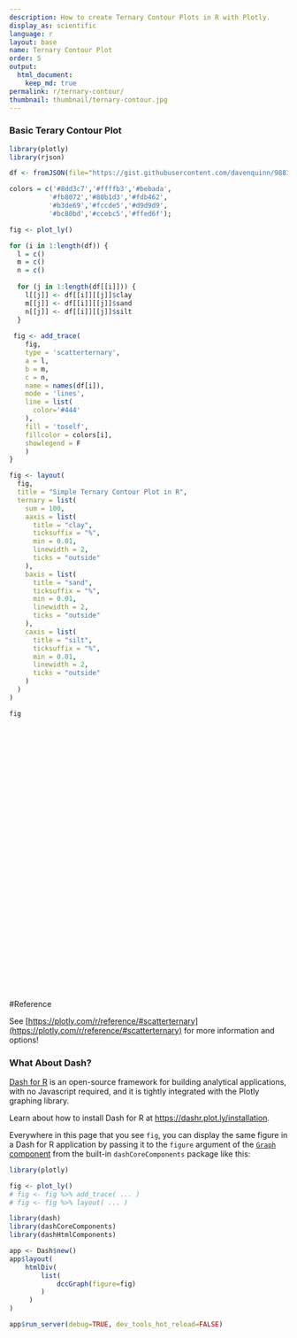 ```yaml
---
description: How to create Ternary Contour Plots in R with Plotly.
display_as: scientific
language: r
layout: base
name: Ternary Contour Plot
order: 5
output:
  html_document:
    keep_md: true
permalink: r/ternary-contour/
thumbnail: thumbnail/ternary-contour.jpg
---
```



### Basic Terary Contour Plot


``` r
library(plotly)
library(rjson)

df <- fromJSON(file="https://gist.githubusercontent.com/davenquinn/988167471993bc2ece29/raw/f38d9cb3dd86e315e237fde5d65e185c39c931c2/data.json") 

colors = c('#8dd3c7','#ffffb3','#bebada',
          '#fb8072','#80b1d3','#fdb462',
          '#b3de69','#fccde5','#d9d9d9',
          '#bc80bd','#ccebc5','#ffed6f');

fig <- plot_ly()

for (i in 1:length(df)) {
  l = c()
  m = c()
  n = c()
  
  for (j in 1:length(df[[i]])) {
    l[[j]] <- df[[i]][[j]]$clay
    m[[j]] <- df[[i]][[j]]$sand
    n[[j]] <- df[[i]][[j]]$silt
  }
  
 fig <- add_trace(
    fig,
    type = 'scatterternary',
    a = l,
    b = m,
    c = n,
    name = names(df[i]),
    mode = 'lines',
    line = list(
      color='#444'
    ),
    fill = 'toself',
    fillcolor = colors[i],
    showlegend = F
    )
}

fig <- layout(
  fig,
  title = "Simple Ternary Contour Plot in R",
  ternary = list(
    sum = 100,
    aaxis = list(
      title = "clay",
      ticksuffix = "%",
      min = 0.01,
      linewidth = 2,
      ticks = "outside"
    ),
    baxis = list(
      title = "sand",
      ticksuffix = "%",
      min = 0.01,
      linewidth = 2,
      ticks = "outside"
    ),
    caxis = list(
      title = "silt",
      ticksuffix = "%",
      min = 0.01,
      linewidth = 2,
      ticks = "outside"
    )
  )
)

fig
```

<div class="plotly html-widget html-fill-item" id="htmlwidget-995e6bbb8acc8c8fecab" style="width:672px;height:480px;"></div>
<script type="application/json" data-for="htmlwidget-995e6bbb8acc8c8fecab">{"x":{"visdat":{"237a1b7e81b8":["function () ","plotlyVisDat"]},"cur_data":"237a1b7e81b8","attrs":{"237a1b7e81b8":{"alpha_stroke":1,"sizes":[10,100],"spans":[1,20],"type":"scatterternary","a":[0,10,0],"b":[100,90,90],"c":[0,0,10],"name":"sand","mode":"lines","line":{"color":"#444"},"fill":"toself","fillcolor":"#8dd3c7","showlegend":false,"inherit":true},"237a1b7e81b8.1":{"alpha_stroke":1,"sizes":[10,100],"spans":[1,20],"type":"scatterternary","a":[0,10,15,0],"b":[90,90,85,70],"c":[10,0,0,30],"name":"loamy sand","mode":"lines","line":{"color":"#444"},"fill":"toself","fillcolor":"#ffffb3","showlegend":false,"inherit":true},"237a1b7e81b8.2":{"alpha_stroke":1,"sizes":[10,100],"spans":[1,20],"type":"scatterternary","a":[0,15,20,20,5,5,0],"b":[70,85,80,53,53,45,50],"c":[30,0,0,32,42,50,50],"name":"sandy loam","mode":"lines","line":{"color":"#444"},"fill":"toself","fillcolor":"#bebada","showlegend":false,"inherit":true},"237a1b7e81b8.3":{"alpha_stroke":1,"sizes":[10,100],"spans":[1,20],"type":"scatterternary","a":[20,35,35,28,20],"b":[80,65,45,45,53],"c":[0,0,20,27,32],"name":"sandy clay loam","mode":"lines","line":{"color":"#444"},"fill":"toself","fillcolor":"#fb8072","showlegend":false,"inherit":true},"237a1b7e81b8.4":{"alpha_stroke":1,"sizes":[10,100],"spans":[1,20],"type":"scatterternary","a":[35,35,55],"b":[65,45,45],"c":[0,20,0],"name":"sandy clay","mode":"lines","line":{"color":"#444"},"fill":"toself","fillcolor":"#80b1d3","showlegend":false,"inherit":true},"237a1b7e81b8.5":{"alpha_stroke":1,"sizes":[10,100],"spans":[1,20],"type":"scatterternary","a":[55,100,60,40,40],"b":[45,0,0,20,45],"c":[0,0,40,40,15],"name":"clay","mode":"lines","line":{"color":"#444"},"fill":"toself","fillcolor":"#fdb462","showlegend":false,"inherit":true},"237a1b7e81b8.6":{"alpha_stroke":1,"sizes":[10,100],"spans":[1,20],"type":"scatterternary","a":[40,40,28,28],"b":[45,20,20,45],"c":[15,40,52,27],"name":"clay loam","mode":"lines","line":{"color":"#444"},"fill":"toself","fillcolor":"#b3de69","showlegend":false,"inherit":true},"237a1b7e81b8.7":{"alpha_stroke":1,"sizes":[10,100],"spans":[1,20],"type":"scatterternary","a":[60,40,40],"b":[0,0,20],"c":[40,60,40],"name":"silty clay","mode":"lines","line":{"color":"#444"},"fill":"toself","fillcolor":"#fccde5","showlegend":false,"inherit":true},"237a1b7e81b8.8":{"alpha_stroke":1,"sizes":[10,100],"spans":[1,20],"type":"scatterternary","a":[28,28,40,40],"b":[0,20,20,0],"c":[72,52,40,60],"name":"silty clay loam","mode":"lines","line":{"color":"#444"},"fill":"toself","fillcolor":"#d9d9d9","showlegend":false,"inherit":true},"237a1b7e81b8.9":{"alpha_stroke":1,"sizes":[10,100],"spans":[1,20],"type":"scatterternary","a":[0,28,28,12,12,0],"b":[50,22,0,0,8,20],"c":[50,50,72,88,80,80],"name":"silty loam","mode":"lines","line":{"color":"#444"},"fill":"toself","fillcolor":"#bc80bd","showlegend":false,"inherit":true},"237a1b7e81b8.10":{"alpha_stroke":1,"sizes":[10,100],"spans":[1,20],"type":"scatterternary","a":[0,0,12,12],"b":[0,20,8,0],"c":[100,80,80,88],"name":"silt","mode":"lines","line":{"color":"#444"},"fill":"toself","fillcolor":"#ccebc5","showlegend":false,"inherit":true},"237a1b7e81b8.11":{"alpha_stroke":1,"sizes":[10,100],"spans":[1,20],"type":"scatterternary","a":[28,28,5,5,20],"b":[45,22,45,53,53],"c":[27,50,50,42,32],"name":"loam","mode":"lines","line":{"color":"#444"},"fill":"toself","fillcolor":"#ffed6f","showlegend":false,"inherit":true}},"layout":{"margin":{"b":40,"l":60,"t":25,"r":10},"title":"Simple Ternary Contour Plot in R","ternary":{"sum":100,"aaxis":{"title":"clay","ticksuffix":"%","min":0.01,"linewidth":2,"ticks":"outside"},"baxis":{"title":"sand","ticksuffix":"%","min":0.01,"linewidth":2,"ticks":"outside"},"caxis":{"title":"silt","ticksuffix":"%","min":0.01,"linewidth":2,"ticks":"outside"}},"hovermode":"closest","showlegend":false},"source":"A","config":{"modeBarButtonsToAdd":["hoverclosest","hovercompare"],"showSendToCloud":false},"data":[{"fillcolor":"#8dd3c7","type":"scatterternary","a":[0,10,0],"b":[100,90,90],"c":[0,0,10],"name":"sand","mode":"lines","line":{"color":"#444"},"fill":"toself","showlegend":false,"marker":{"color":"rgba(31,119,180,1)","line":{"color":"rgba(31,119,180,1)"}},"frame":null},{"fillcolor":"#ffffb3","type":"scatterternary","a":[0,10,15,0],"b":[90,90,85,70],"c":[10,0,0,30],"name":"loamy sand","mode":"lines","line":{"color":"#444"},"fill":"toself","showlegend":false,"marker":{"color":"rgba(255,127,14,1)","line":{"color":"rgba(255,127,14,1)"}},"frame":null},{"fillcolor":"#bebada","type":"scatterternary","a":[0,15,20,20,5,5,0],"b":[70,85,80,53,53,45,50],"c":[30,0,0,32,42,50,50],"name":"sandy loam","mode":"lines","line":{"color":"#444"},"fill":"toself","showlegend":false,"marker":{"color":"rgba(44,160,44,1)","line":{"color":"rgba(44,160,44,1)"}},"frame":null},{"fillcolor":"#fb8072","type":"scatterternary","a":[20,35,35,28,20],"b":[80,65,45,45,53],"c":[0,0,20,27,32],"name":"sandy clay loam","mode":"lines","line":{"color":"#444"},"fill":"toself","showlegend":false,"marker":{"color":"rgba(214,39,40,1)","line":{"color":"rgba(214,39,40,1)"}},"frame":null},{"fillcolor":"#80b1d3","type":"scatterternary","a":[35,35,55],"b":[65,45,45],"c":[0,20,0],"name":"sandy clay","mode":"lines","line":{"color":"#444"},"fill":"toself","showlegend":false,"marker":{"color":"rgba(148,103,189,1)","line":{"color":"rgba(148,103,189,1)"}},"frame":null},{"fillcolor":"#fdb462","type":"scatterternary","a":[55,100,60,40,40],"b":[45,0,0,20,45],"c":[0,0,40,40,15],"name":"clay","mode":"lines","line":{"color":"#444"},"fill":"toself","showlegend":false,"marker":{"color":"rgba(140,86,75,1)","line":{"color":"rgba(140,86,75,1)"}},"frame":null},{"fillcolor":"#b3de69","type":"scatterternary","a":[40,40,28,28],"b":[45,20,20,45],"c":[15,40,52,27],"name":"clay loam","mode":"lines","line":{"color":"#444"},"fill":"toself","showlegend":false,"marker":{"color":"rgba(227,119,194,1)","line":{"color":"rgba(227,119,194,1)"}},"frame":null},{"fillcolor":"#fccde5","type":"scatterternary","a":[60,40,40],"b":[0,0,20],"c":[40,60,40],"name":"silty clay","mode":"lines","line":{"color":"#444"},"fill":"toself","showlegend":false,"marker":{"color":"rgba(127,127,127,1)","line":{"color":"rgba(127,127,127,1)"}},"frame":null},{"fillcolor":"#d9d9d9","type":"scatterternary","a":[28,28,40,40],"b":[0,20,20,0],"c":[72,52,40,60],"name":"silty clay loam","mode":"lines","line":{"color":"#444"},"fill":"toself","showlegend":false,"marker":{"color":"rgba(188,189,34,1)","line":{"color":"rgba(188,189,34,1)"}},"frame":null},{"fillcolor":"#bc80bd","type":"scatterternary","a":[0,28,28,12,12,0],"b":[50,22,0,0,8,20],"c":[50,50,72,88,80,80],"name":"silty loam","mode":"lines","line":{"color":"#444"},"fill":"toself","showlegend":false,"marker":{"color":"rgba(23,190,207,1)","line":{"color":"rgba(23,190,207,1)"}},"frame":null},{"fillcolor":"#ccebc5","type":"scatterternary","a":[0,0,12,12],"b":[0,20,8,0],"c":[100,80,80,88],"name":"silt","mode":"lines","line":{"color":"#444"},"fill":"toself","showlegend":false,"marker":{"color":"rgba(31,119,180,1)","line":{"color":"rgba(31,119,180,1)"}},"frame":null},{"fillcolor":"#ffed6f","type":"scatterternary","a":[28,28,5,5,20],"b":[45,22,45,53,53],"c":[27,50,50,42,32],"name":"loam","mode":"lines","line":{"color":"#444"},"fill":"toself","showlegend":false,"marker":{"color":"rgba(255,127,14,1)","line":{"color":"rgba(255,127,14,1)"}},"frame":null}],"highlight":{"on":"plotly_click","persistent":false,"dynamic":false,"selectize":false,"opacityDim":0.20000000000000001,"selected":{"opacity":1},"debounce":0},"shinyEvents":["plotly_hover","plotly_click","plotly_selected","plotly_relayout","plotly_brushed","plotly_brushing","plotly_clickannotation","plotly_doubleclick","plotly_deselect","plotly_afterplot","plotly_sunburstclick"],"base_url":"https://plot.ly"},"evals":[],"jsHooks":[]}</script>

#Reference

See [https://plotly.com/r/reference/#scatterternary](https://plotly.com/r/reference/#scatterternary) for more information and options!
### What About Dash?

[Dash for R](https://dashr.plot.ly/) is an open-source framework for building analytical applications, with no Javascript required, and it is tightly integrated with the Plotly graphing library. 

Learn about how to install Dash for R at https://dashr.plot.ly/installation.

Everywhere in this page that you see `fig`, you can display the same figure in a Dash for R application by passing it to the `figure` argument of the [`Graph` component](https://dashr.plot.ly/dash-core-components/graph) from the built-in `dashCoreComponents` package like this:


``` r
library(plotly)

fig <- plot_ly() 
# fig <- fig %>% add_trace( ... )
# fig <- fig %>% layout( ... ) 

library(dash)
library(dashCoreComponents)
library(dashHtmlComponents)

app <- Dash$new()
app$layout(
    htmlDiv(
        list(
            dccGraph(figure=fig) 
        )
     )
)

app$run_server(debug=TRUE, dev_tools_hot_reload=FALSE)
```
